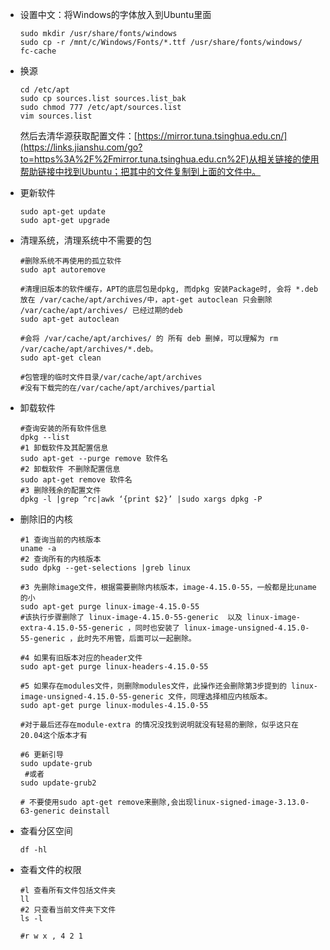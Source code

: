 + 设置中文：将Windows的字体放入到Ubuntu里面

  ```shell
  sudo mkdir /usr/share/fonts/windows
  sudo cp -r /mnt/c/Windows/Fonts/*.ttf /usr/share/fonts/windows/
  fc-cache
  ```






+ 换源

  ```shell
  cd /etc/apt
  sudo cp sources.list sources.list_bak
  sudo chmod 777 /etc/apt/sources.list
  vim sources.list
  ```

  然后去清华源获取配置文件：[https://mirror.tuna.tsinghua.edu.cn/](https://links.jianshu.com/go?to=https%3A%2F%2Fmirror.tuna.tsinghua.edu.cn%2F)从相关链接的使用帮助链接中找到Ubuntu；把其中的文件复制到上面的文件中。



+ 更新软件

  ```shell
  sudo apt-get update 
  sudo apt-get upgrade
  ```



+ 清理系统，清理系统中不需要的包

  ```shell
  #删除系统不再使用的孤立软件
  sudo apt autoremove
  
  #清理旧版本的软件缓存，APT的底层包是dpkg, 而dpkg 安装Package时, 会将 *.deb 放在 /var/cache/apt/archives/中，apt-get autoclean 只会删除 /var/cache/apt/archives/ 已经过期的deb
  sudo apt-get autoclean
  
  #会将 /var/cache/apt/archives/ 的 所有 deb 删掉，可以理解为 rm /var/cache/apt/archives/*.deb。
  sudo apt-get clean
  
  #包管理的临时文件目录/var/cache/apt/archives
  #没有下载完的在/var/cache/apt/archives/partial 
  ```




+ 卸载软件

  ```
  #查询安装的所有软件信息
  dpkg --list
  #1 卸载软件及其配置信息
  sudo apt-get --purge remove 软件名
  #2 卸载软件 不删除配置信息
  sudo apt-get remove 软件名
  #3 删除残余的配置文件
  dpkg -l |grep ^rc|awk ‘{print $2}’ |sudo xargs dpkg -P
  ```



+ 删除旧的内核

  ```shell
  #1 查询当前的内核版本
  uname -a
  #2 查询所有的内核版本
  sudo dpkg --get-selections |greb linux
  
  #3 先删除image文件，根据需要删除内核版本，image-4.15.0-55，一般都是比uname的小
  sudo apt-get purge linux-image-4.15.0-55
  #该执行步骤删除了 linux-image-4.15.0-55-generic  以及 linux-image-extra-4.15.0-55-generic ，同时也安装了 linux-image-unsigned-4.15.0-55-generic ，此时先不用管，后面可以一起删除。
  
  #4 如果有旧版本对应的header文件
  sudo apt-get purge linux-headers-4.15.0-55
  
  #5 如果存在modules文件，则删除modules文件，此操作还会删除第3步提到的 linux-image-unsigned-4.15.0-55-generic 文件，同理选择相应内核版本。
  sudo apt-get purge linux-modules-4.15.0-55
  
  #对于最后还存在module-extra 的情况没找到说明就没有轻易的删除，似乎这只在20.04这个版本才有
  
  #6 更新引导
  sudo update-grub
   #或者
  sudo update-grub2
  
  # 不要使用sudo apt-get remove来删除,会出现linux-signed-image-3.13.0-63-generic deinstall
  ```

  

+ 查看分区空间

  ```shell
  df -hl
  ```




+ 查看文件的权限

  ```shell
  #l 查看所有文件包括文件夹
  ll
  #2 只查看当前文件夹下文件
  ls -l
  
  #r w x , 4 2 1
  ```

  